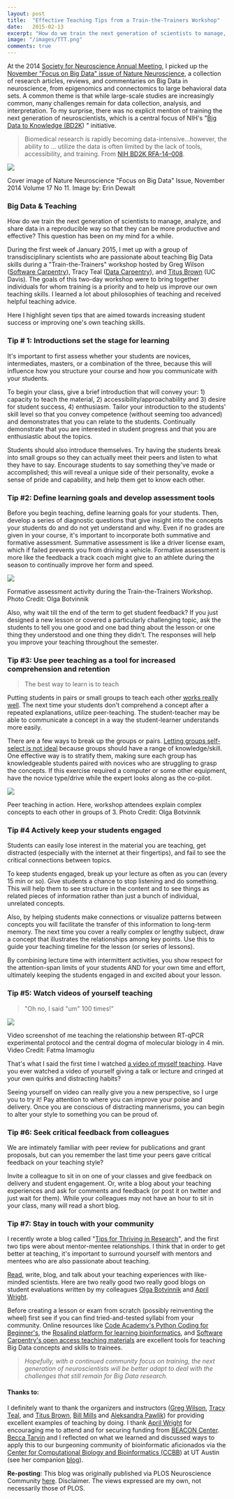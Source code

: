 ```yaml
---
layout: post
title:  "Effective Teaching Tips from a Train-the-Trainers Workshop"
date:   2015-02-13
excerpt: "How do we train the next generation of scientists to manage, analyze, and share data in a reproducible way so that they can be more productive and effective?"
image: "/images/TTT.png"
comments: true
---
```


At the 2014 [Society for Neuroscience Annual Meeting][1], I picked up the [November "Focus on Big Data" issue of Nature Neuroscience][2], a collection of research articles, reviews, and commentaries on Big Data in neuroscience, from epigenomics and connectomics to large behavioral data sets. A common theme is that while large-scale studies are increasingly common, many challenges remain for data collection, analysis, and interpretation. To my surprise, there was no explicit mention of training the next generation of neuroscientists, which is a central focus of NIH's "[Big Data to Knowledge (BD2K][3]) " initiative.

> Biomedical research is rapidly becoming data-intensive…however, the ability to … utilize the data is often limited by the lack of tools, accessibility, and training. From [NIH BD2K RFA-14–008][4].

![][5]

Cover image of Nature Neuroscience "Focus on Big Data" Issue, November 2014 Volume 17 No 11. Image by: Erin Dewalt

### Big Data & Teaching

How do we train the next generation of scientists to manage, analyze, and share data in a reproducible way so that they can be more productive and effective? This question has been on my mind for a while.

During the first week of January 2015, I met up with a group of transdisciplinary scientists who are passionate about teaching Big Data skills during a "Train-the-Trainers" workshop hosted by Greg Wilson ([Software Carpentry][6]), Tracy Teal ([Data Carpentry][7]), and [Titus Brown][8] (UC Davis). The goals of this two-day workshop were to bring together individuals for whom training is a priority and to help us improve our own teaching skills. I learned a lot about philosophies of teaching and received helpful teaching advice.

Here I highlight seven tips that are aimed towards increasing student success or improving one's own teaching skills.

### Tip # 1: Introductions set the stage for learning

It's important to first assess whether your students are novices, intermediates, masters, or a combination of the three, because this will influence how you structure your course and how you communicate with your students.

To begin your class, give a brief introduction that will convey your: 1) capacity to teach the material, 2) accessibility/approachability and 3) desire for student success, 4) enthusiasm. Tailor your introduction to the students' skill level so that you convey competence (without seeming too advanced) and demonstrates that you can relate to the students. Continually demonstrate that you are interested in student progress and that you are enthusiastic about the topics.

Students should also introduce themselves. Try having the students break into small groups so they can actually meet their peers and listen to what they have to say. Encourage students to say something they've made or accomplished; this will reveal a unique side of their personality, evoke a sense of pride and capability, and help them get to know each other.

### Tip #2: Define learning goals and develop assessment tools

Before you begin teaching, define learning goals for your students. Then, develop a series of diagnostic questions that give insight into the concepts your students do and do not yet understand and why. Even if no grades are given in your course, it's important to incorporate both summative and formative assessment. Summative assessment is like a driver license exam, which if failed prevents you from driving a vehicle. Formative assessment is more like the feedback a track coach might give to an athlete during the season to continually improve her form and speed.

![][9]

Formative assessment activity during the Train-the-Trainers Workshop. Photo Credit: Olga Botvinnik

Also, why wait till the end of the term to get student feedback? If you just designed a new lesson or covered a particularly challenging topic, ask the students to tell you one good and one bad thing about the lesson or one thing they understood and one thing they didn't. The responses will help you improve your teaching throughout the semester.

### Tip #3: Use peer teaching as a tool for increased comprehension and retention

> The best way to learn is to teach

Putting students in pairs or small groups to teach each other [works really well][10]. The next time your students don't comprehend a concept after a repeated explanations, utilize peer-teaching. The student-teacher may be able to communicate a concept in a way the student-learner understands more easily.

There are a few ways to break up the groups or pairs. [Letting groups self-select is not ideal][11] because groups should have a range of knowledge/skill. One effective way is to stratify them, making sure each group has knowledgeable students paired with novices who are struggling to grasp the concepts. If this exercise required a computer or some other equipment, have the novice type/drive while the expert looks along as the co-pilot.

![][12]

Peer teaching in action. Here, workshop attendees explain complex concepts to each other in groups of 3. Photo Credit: Olga Botvinnik

### Tip #4 **Actively keep your students engaged**

Students can easily lose interest in the material you are teaching, get distracted (especially with the internet at their fingertips), and fail to see the critical connections between topics.

To keep students engaged, break up your lecture as often as you can (every 15 min or so). Give students a chance to stop listening and do something. This will help them to see structure in the content and to see things as related pieces of information rather than just a bunch of individual, unrelated concepts.

Also, by helping students make connections or visualize patterns between concepts you will facilitate the transfer of this information to long-term memory. The next time you cover a really complex or lengthy subject, draw a concept that illustrates the relationships among key points. Use this to guide your teaching timeline for the lesson (or series of lessons).

By combining lecture time with intermittent activities, you show respect for the attention-span limits of your students AND for your own time and effort, ultimately keeping the students engaged in and excited about your lesson.

### Tip #5: Watch videos of yourself teaching

> "Oh no, I said "um" 100 times!"

![][13]

Video screenshot of me teaching the relationship between RT-qPCR experimental protocol and the central dogma of molecular biology in 4 min. Video Credit: Fatma Imamoglu

That's what I said the first time I watched [a video of myself teaching][14]. Have you ever watched a video of yourself giving a talk or lecture and cringed at your own quirks and distracting habits?

Seeing yourself on video can really give you a new perspective, so I urge you to try it! Pay attention to where you can improve your poise and delivery. Once you are conscious of distracting mannerisms, you can begin to alter your style to something you can be proud of.

### Tip #6: Seek critical feedback from colleagues

We are intimately familiar with peer review for publications and grant proposals, but can you remember the last time your peers gave critical feedback on your teaching style?

Invite a colleague to sit in on one of your classes and give feedback on delivery and student engagement. Or, write a blog about your teaching experiences and ask for comments and feedback (or post it on twitter and just wait for them). While your colleagues may not have an hour to sit in your class, many will read a short blog.

### Tip #7: Stay in touch with your community

I recently wrote a blog called "[Tips for Thriving in Research][15]", and the first two tips were about mentor-mentee relationships. I think that in order to get better at teaching, it's important to surround yourself with mentors and mentees who are also passionate about teaching.

[Read][16], write, blog, and talk about your teaching experiences with like-minded scientists. Here are two really good two really good blogs on student evaluations written by my colleagues [Olga Botvinnik][17] and [April Wright][18].

Before creating a lesson or exam from scratch (possibly reinventing the wheel) first see if you can find tried-and-tested syllabi from your community. Online resources like [Code Academy's Python Coding for Beginner's][19], the [Rosalind platform for learning bioinformatics][20], and [Software Carpentry's open access teaching materials][21] are excellent tools for teaching Big Data concepts and skills to trainees.

> _Hopefully, with a continued community focus on training, the next generation of neuroscientists will be better adapt to deal with the challenges that still remain for Big Data research._

#### Thanks to:

I definitely want to thank the organizers and instructors ([Greg Wilson][22], [Tracy Teal][23], and [Titus Brown][24], [Bill Mills][25] and [Aleksandra Pawlik][26]) for providing excellent examples of teaching by doing. I thank [April Wright][27] for encouraging me to attend and for securing funding from [BEACON Center][28]. [Becca Tarvin][29] and I reflected on what we learned and discussed ways to apply this to our burgeoning community of bioinformatic aficionados via the [Center for Computational Biology and Bioinformatics (CCBB][30]) at UT Austin (see her companion [blog][31]).

**Re-posting**: This blog was originally published via PLOS Neuroscience Community [here][32]. Disclaimer. The views expressed are my own, not necessarily those of PLOS.

[1]: http://www.sfn.org/annual-meeting/neuroscience-2014
[2]: http://www.nature.com/neuro/journal/v17/n11/full/nn.3856.html
[3]: http://bd2k.nih.gov/#sthash.QbCMJYsb.dpbs
[4]: http://grants.nih.gov/grants/guide/rfa-files/RFA-HG-14-008.html
[5]: https://cdn-images-1.medium.com/max/1600/1*EsWaHmocg_ai-WGg8UVe2w.jpeg
[6]: http://software-carpentry.org/
[7]: http://datacarpentry.org/
[8]: http://ivory.idyll.org/blog/
[9]: https://cdn-images-1.medium.com/max/1600/1*J5ThxM_umrVEDgiWW0il_Q.jpeg
[10]: http://teaching.software-carpentry.org/wp-content/uploads/2012/08/porter-halving-fail-peer-instruction-2013.pdf
[11]: http://www.teambasedlearning.org/page-1032336
[12]: https://cdn-images-1.medium.com/max/1600/1*lsz53n6IRJuDwDw4i5rq5g.jpeg
[13]: https://cdn-images-1.medium.com/max/1200/1*DpMxc6v3piDMIKeUnqUrCA.jpeg
[14]: http://videocenter.mbl.edu/videos/video/630/in/channel/21/
[15]: https://medium.com/collaborative-coverage-of-sfn-2014-by-plos-neuro/plosneuro-sfn14-highlights-tips-for-thriving-in-your-research-career-c5fa499059a
[16]: http://software-carpentry.org/v5/bib.html
[17]: http://blog.olgabotvinnik.com/blog/2015/01/29/teaching-data-cleaning/
[18]: http://wrightaprilm.github.io/posts/pars-ev.html
[19]: http://www.codecademy.com/en/tracks/python
[20]: http://rosalind.info/faq/#what-is-rosalind
[21]: http://software-carpentry.org/lessons.html
[22]: https://twitter.com/gvwilson
[23]: https://twitter.com/tracykteal
[24]: https://twitter.com/ctitusbrown
[25]: https://twitter.com/billdoesphysics
[26]: http://www.software.ac.uk/about/people/aleksandra-pawlik
[27]: http://wrightaprilm.github.io/
[28]: http://beacon-center.org/
[29]: http://www.rebeccatarvin.com/
[30]: http://www.ccbb.utexas.edu/
[31]: http://goo.gl/c0kydD
[32]: http://neuro.plos.org/2015/02/12/effective-teaching-tips-from-a-train-the-trainers-workshop/